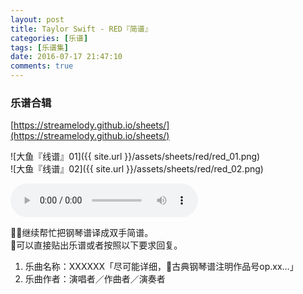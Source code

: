 ```yaml
---
layout: post
title: Taylor Swift - RED『简谱』
categories: [乐谱]
tags: [乐谱集]
date: 2016-07-17 21:47:10 
comments: true
---
```


### 乐谱合辑
[https://streamelody.github.io/sheets/](https://streamelody.github.io/sheets/)

![大鱼『线谱』01]({{ site.url }}/assets/sheets/red/red_01.png)  
![大鱼『线谱』02]({{ site.url }}/assets/sheets/red/red_02.png) 

<audio autoplay="autoplay" controls="controls">
<source src="http://link.hhtjim.com/163/19292800.mp3" type="audio/mpeg">
</audio>

🎵🎹继续帮忙把钢琴谱译成双手简谱。  
🎵可以直接贴出乐谱或者按照以下要求回复。  
1. 乐曲名称：XXXXXX「尽可能详细，🎹古典钢琴谱注明作品号op.xx…」  
2. 乐曲作者：演唱者／作曲者／演奏者
